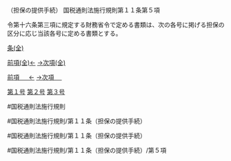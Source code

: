（担保の提供手続）
国税通則法施行規則第１１条第５項

令第十六条第三項に規定する財務省令で定める書類は、次の各号に掲げる担保の区分に応じ当該各号に定める書類とする。

[条(全)](国税通則法施行規則＿第１１条_.md)

[前項(全)←](国税通則法施行規則＿第１１条第４項_.md)    [→次項(全)](国税通則法施行規則＿第１１条第６項_.md)

[前項 　 ←](国税通則法施行規則＿第１１条第４項.md)    [→次項 　 ](国税通則法施行規則＿第１１条第６項.md)

[第１号](国税通則法施行規則＿第１１条第５項第１号.md)  [第２号](国税通則法施行規則＿第１１条第５項第２号.md)  [第３号](国税通則法施行規則＿第１１条第５項第３号.md)  

#国税通則法施行規則

#国税通則法施行規則/第１１条（担保の提供手続）

#国税通則法施行規則/第１１条（担保の提供手続）

#国税通則法施行規則/第１１条（担保の提供手続）/第５項

